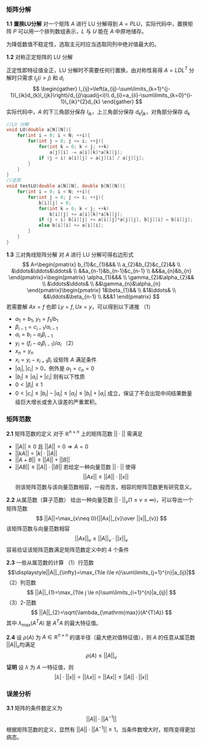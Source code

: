 ### 矩阵分解

**1.1** **置换LU分解** 
对一个矩阵 $A$ 进行 LU 分解得到 $A=PLU$，实际代码中，置换矩阵 $P$ 可以用一个排列数组表示，$L$ 与 $U$ 能在 $A$ 中原地储存。

为降低数值不稳定性，选取主元时应当选取同列中绝对值最大的。

**1.2** 对称正定矩阵的 LU 分解

正定性即特征值全正，LU 分解时不需要任何行置换，由对称性易得 $A=LDL^{T}$ 
分解时只需求 $l_{ij}(i> j)$ 和 $d_{i}$
$$
\begin{gather}
l_{ij}=\left(a_{ij}-\sum\limits_{k=1}^{j-1}l_{ik}d_{k}l_{jk}\right)/d_{j}\quad(j<i)\\
d_{i}=a_{ii}-\sum\limits_{k=0}^{i-1}l_{ik}^{2}d_{k}
\end{gather}
$$
实际代码中，$A$ 的下三角部分保存 $l_{ik}$，上三角部分保存 $d_{k}l_{jk}$，对角部分保存 $d_k$
```cpp
//LU 分解
void LU(double a[N][N]){
	for(int i = 0; i < N; ++i){
		for(int j = 0; j <= i; ++j){
			for(int k = 0; k < j; ++k)
		        a[j][i] -= a[i][k]*a[k][j];
			if (j < i) a[i][j] = a[j][i] / a[j][j];
		}
	}
}
//还原
void testLU(double a[N][N], double b[N][N]){
	for(int i = 0; i < N; ++i){
		for(int j = 0; j <= i; ++j){
			b[i][j] = 0;
			for(int k = 0; k < j; ++k)
				b[i][j] += a[i][k]*a[k][j];
			if (j < i) b[i][j] += a[i][j]*a[j][j], b[j][i] = b[i][j];
			else b[i][i] += a[i][i];
		}
	}
}
```

**1.3** 三对角线矩阵分解
对 $A$ 进行 LU 分解可得右边形式
$$
A=\begin{pmatrix}
b_{1}&c_{1}&&& \\
a_{2}&b_{2}&c_{2}&& \\ 
&\ddots&\ddots&\ddots& \\ 
&&a_{n-1}&b_{n-1}&c_{n-1} \\ 
&&&a_{n}&b_{n}
\end{pmatrix}=\begin{pmatrix}
\alpha_{1}&&& \\ 
\gamma_{2}&\alpha_{2}&& \\ 
&\ddots&\ddots& \\ 
&&\gamma_{n}&\alpha_{n}
\end{pmatrix}\begin{pmatrix}
1&\beta_{1}&& \\ 
&1&\ddots& \\ 
&&\ddots&\beta_{n-1} \\
&&&1
\end{pmatrix}
$$
若需要解 $Ax=f$ 也即 $Ly=f,Ux=y$，可以得到以下递推
（1）
- $\alpha_{1}=b_{1},\ y_{1}=f_{1}/b_{1}$
- $\beta_{i-1}=c_{i-1}/\alpha_{i-1}$
- $\alpha_{i}=b_{i}-a_{i}\beta_{i-1}$
- $y_{i}=(f_{i}-a_{i}\beta_{i-1})/\alpha_{i}$
（2）
- $x_{n}=y_{n}$
- $x_{i}=y_{i}-x_{i+1}\beta_{i}$
设矩阵 $A$ 满足条件
- $|a_{i}|,|c_{i}|>0$，例外是 $a_{1}=c_{n}=0$
- $|b_{i}|\ge|a_{i}|+|c_{i}|$
则有以下性质
- $0<|\beta_{i}|\le1$
- $0<|c_{i}|\le|b_{i}|-|a_{i}|\le |\alpha_{i}|\le |b_{i}|+|a_{i}|$
成立，保证了不会出现中间结果数量级巨大增长或舍入误差的严重累积。

### 矩阵范数

**2.1** 矩阵范数的定义
对于 $\mathbb{R}^{n\times n}$ 上的矩阵范数 $||\cdot||$ 需满足
- $||A||\ge 0$ 且 $||A||=0\Rightarrow A=0$
- $||kA||=|k|\cdot||A||$ 
- $||A+B||\le ||A||+||B||$
- $||AB||\le||A||\cdot||B||$ 
若给定一种向量范数 $||\cdot||$ 使得
$$
||Ax||\le ||A||\cdot||x||
$$
则该矩阵范数与该向量范数相容，一般而言，相容的矩阵范数更有研究意义。

**2.2** 从属范数（算子范数）
给出一种向量范数 $||\cdot||_{v}(1\le v\le \infty)$，可以导出一个矩阵范数
$$
||A||=\max_{x\neq 0}{||Ax||_{v}\over ||x||_{v}}
$$
该矩阵范数与向量范数相容
$$
||Ax||_{v}\le ||A||_{v}\cdot ||x||_{v}
$$
容易验证该矩阵范数满足矩阵范数定义中的 4 个条件

**2.3** 一些从属范数的计算
（1）行范数$$\displaystyle||A||_{\infty}=\max_{1\le i\le n}\sum\limits_{j=1}^{n}|a_{ij}|$$
（2）列范数$$
||A||_{1}=\max_{1\le j \le n}\sum\limits_{i=1}^{n}|a_{ij}|
$$
（3）2-范数
$$
||A||_{2}=\sqrt{\lambda_{\mathrm{max}}(A^{T}A)} 
$$
其中 $\lambda_{\mathrm{max}}(A^{T}A)$ 是 $A^{T}A$ 的最大特征值。

**2.4**
设 $\rho(A)$ 为 $A\in \mathbb{R}^{n\times n}$ 的谱半径（最大绝对值特征值），则 $A$ 的任意从属范数 $||A||_{v}$均满足
$$
\rho(A)\le ||A||_{v}
$$
**证明**
设 $\lambda$ 为 $A$ 一特征值，则
$$|\lambda|\cdot||x||=||\lambda x||=||Ax||\le ||A||\cdot ||x||$$
### 误差分析

**3.1** 矩阵的条件数定义为
$$
||A||\cdot||A^{-1}||
$$
根据矩阵范数的定义，显然有 $||A||\cdot||A^{-1}||\ge 1$，当条件数增大时，矩阵变得更加病态。  